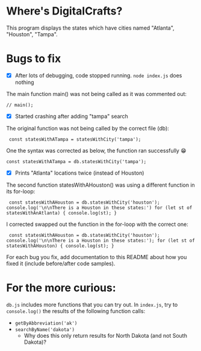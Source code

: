 # Where's DigitalCrafts?

This program displays the states which have cities named "Atlanta", "Houston", "Tampa".

# Bugs to fix

- [x] After lots of debugging, code stopped running. `node index.js` does nothing

The main function main() was not being called as it was commented out:

`// main();`

- [x] Started crashing after adding "tampa" search

The original function was not being called by the correct file (db):

` const statesWithATampa = statesWithCity('tampa');`

One the syntax was corrected as below, the function ran successfully 😁

`const statesWithATampa = db.statesWithCity('tampa');`

- [x] Prints "Atlanta" locations twice (instead of Houston)

The second function statesWithAHouston() was using a different function in its for-loop:

` const statesWithAHouston = db.statesWithCity('houston'); console.log('\n\nThere is a Houston in these states:') for (let st of statesWithAnAtlanta) { console.log(st); }`

I corrected swapped out the function in the for-loop with the correct one:

` const statesWithAHouston = db.statesWithCity('houston'); console.log('\n\nThere is a Houston in these states:'); for (let st of statesWithAHouston) { console.log(st); }`

For each bug you fix, add documentation to this README about how you fixed it (include before/after code samples).

# For the more curious:

`db.js` includes more functions that you can try out. In `index.js`, try to `console.log()` the results of the following function calls:

- `getByAbbreviation('ak')`
- `searchByName('dakota')`
  - Why does this only return results for North Dakota (and not South Dakota)?
